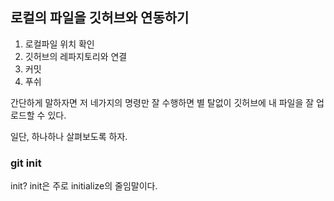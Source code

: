 ## 로컬의 파일을 깃허브와 연동하기

1. 로컬파일 위치 확인
2. 깃허브의 레파지토리와 연결
3. 커밋
4. 푸쉬

간단하게 말하자면 저 네가지의 명령만 잘 수행하면 별 탈없이 깃허브에 내 파일을 잘 업로드할 수 있다.

일단, 하나하나 살펴보도록 하자. 

### git init

init? init은 주로 initialize의 줄임말이다. 




